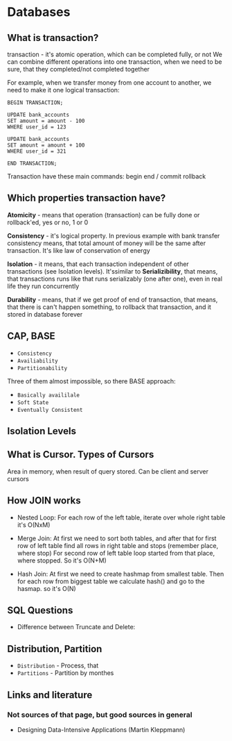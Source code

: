 # Databases

## What is transaction?

transaction - it's atomic operation, which can be completed fully, or not
We can combine different operations into one transaction, when we need to be sure, that they completed/not completed together

For example, when we transfer money from one account to another, we need to make it one logical transaction:

```
BEGIN TRANSACTION;

UPDATE bank_accounts
SET amount = amount - 100
WHERE user_id = 123

UPDATE bank_accounts
SET amount = amount + 100
WHERE user_id = 321

END TRANSACTION;
```

Transaction have these main commands:
begin
end / commit
rollback

## Which properties transaction have?

**Atomicity** - means that operation (transaction) can be fully done or rollback'ed, yes or no, 1 or 0

**Consistency** - it's logical property. In previous example with bank transfer consistency means, that total amount of money will be the same after transaction. It's like law of conservation of energy

**Isolation** - it means, that each transaction independent of other transactions (see Isolation levels).
It'ssimilar to **Serializibility**, that means, that transactions runs like that runs serializably (one after one), even in real life they run concurrently

**Durability** - means, that if we get proof of end of transaction, that means, that there is can't happen something, to rollback that transaction, and it stored in database forever

## CAP, BASE

- `Consistency` 
- `Availiability`
- `Partitionability`

Three of them almost impossible, so there BASE approach:

- `Basically availilale`
- `Soft State`
- `Eventually Consistent`

## Isolation Levels




## What is Cursor. Types of Cursors

Area in memory, when result of query stored.
Can be client and server cursors 

## How JOIN works

- Nested Loop:
For each row of the left table, iterate over whole right table
it's O(NxM)

- Merge Join:
At first we need to sort both tables, and after that
for first row of left table find all rows in right table and stops (remember place, where stop)
For second row of left table loop started from that place, where stopped.
So it's O(N+M)

- Hash Join:
At first we need to create hashmap from smallest table.
Then for each row from biggest table we calculate hash() and go to the hasmap.
so it's O(N)

## SQL Questions

- Difference between Truncate and Delete:



## Distribution, Partition

- `Distribution` - Process, that 
- `Partitions` - Partition by monthes


## Links and literature
### Not sources of that page, but good sources in general

- Designing Data-Intensive Applications (Martin Kleppmann)
